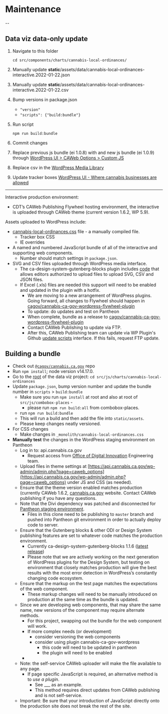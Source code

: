 # Maintenance

--

## Data viz data-only update

1. Navigate to this folder

   `cd src/components/charts/cannabis-local-ordinances/`

2. Manually update **static**/assets/data/cannabis-local-ordinances-interactive.2022-01-22.json

3. Manually update **static**/assets/data/cannabis-local-ordinances-interactive.2022-01-22.csv

4. Bump versions in package.json

   - `"version"`
   - `"scripts": {"build:bundle"}`

5. Run script

   `npm run build:bundle`

6. Commit changes

7. Replace previous js bundle (ei 1.0.8) with and new js bundle (ei 1.0.9) through [WordPress UI > CAWeb Options > Custom JS](https://api.cannabis.ca.gov/wp-admin/admin.php?page=caweb_options)

8. Replace csv in the [WordPress Media Library](https://api.cannabis.ca.gov/wp-admin/post.php?post=9697&action=edit)

9. Update tracker boxes [WordPress UI - Where cannabis businesses are allowed](https://api.cannabis.ca.gov/wp-admin/post.php?post=9654&action=edit)

---

Interactive production environment: 
* CDT’s CAWeb Publishing Flywheel hosting environment, the interactive is uploaded through CAWeb theme (current version 1.6.2, WP 5.9). 

Assets uploaded to WordPress include:

- [cannabis-local-ordinances.css](./../../_monolith/css/cannabis-local-ordinances.css) file - a manually compiled file.
    - Tracker box CSS
    - IE overrides
- A named and numbered JavaScript bundle of all of the interactive and supporting web components. 
    - Number should match settings in `package.json`.
- SVG and CSV files uploaded through WordPress media interface. 
    * The ca-design-system-gutenberg-blocks plugin includes [code](https://github.com/cagov/ca-design-system-gutenberg-blocks/blob/main/includes/publishing/headless_mime_types.php) that allows editors authorized to upload files to upload SVG, CSV and JSON files.
    - If Excel (.xls) files are needed this support will need to be enabled and updated in the plugin with a hotfix.
        - We are moving to a new arrangement of WordPress plugins. Going forward, all changes to Flywheel should happen in [cagov/cannabis-ca-gov-wordpress-flywheel-plugin](https://github.com/cagov/cannabis-ca-gov-wordpress-flywheel-plugin)
        - To update: do updates and test on Pantheon
        - When complete, bundle as a release to [cagov/cannabis-ca-gov-wordpress-flywheel-plugin](https://github.com/cagov/cannabis-ca-gov-wordpress-flywheel-plugin)
        - Contact CAWeb Publishing to update via FTP.
        - After this, CAWeb Publishing team can update via WP Plugin's Github [update scripts](https://github.com/cagov/cannabis-ca-gov-wordpress-flywheel-plugin/blob/main/core/class-ca-design-system-gutenberg-blocks-plugin-update.php) interface. If this fails, request FTP update.

## Building a bundle

- Check out [`@cagov/cannabis.ca.gov`](https://github.com/cagov/cannabis.ca.gov) repo
- Run `npm install`; node version v14.17.0.
- Go to the [root](https://github.com/cagov/cannabis.ca.gov/tree/main/src/js/charts/cannabis-local-ordinances) of the data viz project:
    `cd src/js/charts/cannabis-local-ordinances`
- Update `package.json`, bump version number and update the bundle number in `scripts` > `build:bundle`
    - Make sure you run `npm install` at root and also at root of `src/js/combobox-places` -
        - please run `npm run build:all` from combobox-places.
    - run `npm run build:bundle`
    - This will run a build and then add the file into `static/assets`.
    - Please keep changes neatly versioned.
- For CSS changes
    - Make changes in `_monolith/cannabis-local-ordinances.css`
- **Manually test** the changes in the WordPress staging environment on Pantheon
    - Log in to: api.cannabis.ca.gov
        - Request access from [Office of Digital Innovation](https://digital.ca.gob) Engineering team.
    - Upload files in theme settings at [https://api.cannabis.ca.gov/wp-admin/admin.php?page=caweb_options](https://api.cannabis.ca.gov/wp-admin/admin.php?page=caweb_options) under JS and CSS (as needed).    
    - Ensure that the theme version enabled matches production (currently CAWeb 1.6.2, [cannabis.ca.gov](http://cannabis.ca.gov) website. Contact CAWeb publishing if you have any questions.
    - Note that the Divi dependency was patched and disconnected for [Pantheon staging environment](https://github.com/cagov/pantheon-mirror-cannabis-ca-gov/pull/new/caweb_publishing_clone). 
        - Files in this clone need to be publishing to `master` branch and pushed into Pantheon git environment in order to actually deploy code to server. 
    - Ensure that the Gutenberg blocks & other ODI or Design System publishing features are set to whatever code matches the production environment.
        - Currently ca-design-system-gutenberg-blocks 1.1.6 ([latest release](https://github.com/cagov/ca-design-system-gutenberg-blocks/releases))
        - Please note that we are actively working on the next generation of WordPress plugins for the Design System, but testing on environment that closely matches production will give the best results with the most error detection in WordPress’s constantly changing code ecosystem.
    - Ensure that the markup on the test page matches the expectations of the web component. 
        - These markup changes will need to be manually introduced on production at the same time as the bundle is updated.
    - Since we are developing web components, that may share the same name, new versions of the component may require alternate methods.
        - For this project, swapping out the bundle for the web component will work.
        - If more complex needs (or development)
            - consider versioning the web components
            - consider using plugin cannabis-ca-gov-wordpress
                - this code will need to be updated in pantheon
                - the plugin will need to be enabled
        - 
    - Note: the self-service CAWeb uploader will make the file available to any page.
        - If page specific JavaScript is required, an alternative method is to *use a plugin*.
            - See ___ as an example.
            - This method requires direct updates from CAWeb publishing and is not self-service.
    - Important: Be sure that your introduction of JavaScript directly onto the production site does not break the rest of the site.

